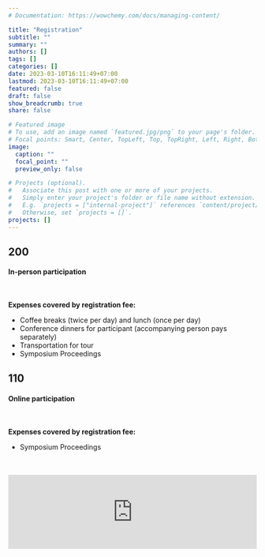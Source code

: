 ```yaml
---
# Documentation: https://wowchemy.com/docs/managing-content/

title: "Registration"
subtitle: ""
summary: ""
authors: []
tags: []
categories: []
date: 2023-03-10T16:11:49+07:00
lastmod: 2023-03-10T16:11:49+07:00
featured: false
draft: false
show_breadcrumb: true
share: false

# Featured image
# To use, add an image named `featured.jpg/png` to your page's folder.
# Focal points: Smart, Center, TopLeft, Top, TopRight, Left, Right, BottomLeft, Bottom, BottomRight.
image:
  caption: ""
  focal_point: ""
  preview_only: false

# Projects (optional).
#   Associate this post with one or more of your projects.
#   Simply enter your project's folder or file name without extension.
#   E.g. `projects = ["internal-project"]` references `content/project/deep-learning/index.md`.
#   Otherwise, set `projects = []`.
projects: []
---
```

<style>
  .card:hover {
    box-shadow: none;
  }
</style>

<body>
<div class="container" style="margin-bottom:3rem;">
  <div class="row d-flex justify-content-center">
    <div class="col-12 col-md-6 mt-3">
      <!-- <div class="card text-center"> -->
      <div class="card">
          <!-- <img src="img/in-person.svg" class="card-img-top" alt="..." style="width:50%; margin-top:1rem; margin-bottom:0; "> -->
          <div class="card-body">
            <!-- <h2 class="card-title text-center">Registration Fee</h2>
            <br> -->
            <h2 class="card-title text-primary text-center"><i class="fas fa-euro-sign"></i> 200</h2>
            <h4 class="text-center"><b>In-person participation</b></h4>
            <br>
            <p><b>Expenses covered by registration fee:</b></p>
            <ul>
              <li>Coffee breaks (twice per day) and lunch (once per day)</li>
              <li>Conference dinners for participant (accompanying person pays separately)</li>
              <li>Transportation for tour</li>
              <li>Symposium Proceedings</li>
            </ul>
          </div>
      </div>
    </div>
    <div class="col-12 col-md-6 mt-3">
      <div class="card">
          <!-- <img src="img/online.svg" class="card-img-top" alt="..." style="width:50%; margin-top:1rem; margin-bottom:0; "> -->
          <div class="card-body">
            <h2 class="card-title text-primary text-center"><i class="fas fa-euro-sign"></i> 110</h2>
            <h4 class="text-center"><b>Online participation</b></h4>
            <br>
            <p><b>Expenses covered by registration fee:</b></p>
            <ul>
              <li>Symposium Proceedings</li>
            </ul>
          </div>
      </div>
    </div>
  </div>
</div>

<div class="container">
  <iframe src="https://script.google.com/macros/s/AKfycbz4P8Itknx7AsJK3SM6ClwDJgwBlWm47OMv63iXXPkeFjoa9U2ZBqqA4hhr3WXRYw8M/exec" frameborder="0" width="100%" id="iframe_1" scrolling="no"></iframe>
</div>

<!-- <div class="container">
  <div class="alert alert-info">
    If you already made a payment, please upload the payment proof using the form below.
  </div>

  <iframe src="https://script.google.com/macros/s/AKfycbw1YTxWIfq9f17EicPTnNHZ5dKOoDQKvfOmJR5w8HYlC3h0X3RHbsMY0Em_WPoHJ0Ad/exec" frameborder="0" width="100%" height=480px id="iframe_2" ></iframe>
</div> -->

<script src="/symposium-2023/js/iframeResizer.js"></script>
<script>
  window.addEventListener(
  'message',
  (event) => {
    if (event.data === 'gasFrame') {
      window.gasFrame = event.source;
      iFrameResize({
        log: false,
        checkOrigin: false
      }, '#iframe_1');
    }
  },
  false
);

</script>
</body>